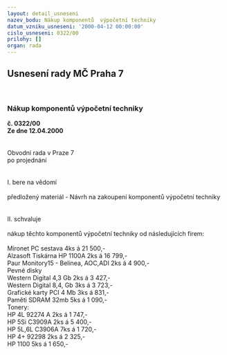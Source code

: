 ```yaml
---
layout: detail_usneseni
nazev_bodu: Nákup komponentů  výpočetní techniky
datum_vzniku_usneseni: '2000-04-12 00:00:00'
cislo_usneseni: 0322/00
prilohy: []
organ: rada
---
```

<div id="ucUsn_pList" class="usn">
	<span><h2>Usnesení rady MČ Praha 7 </h2>
<br></span><div class="standBody">
<span><h3>Nákup komponentů  výpočetní techniky</h3></span><div class="center">
		<strong>č. 0322/00</strong><br>
	</div>
<div class="center">
		<strong>Ze dne 12.04.2000</strong><br><br>
	</div>
<br>Obvodní rada v Praze 7<br>po projednání<br><br><br>I.	bere na vědomí<br><br> předložený materiál - Návrh na zakoupení komponentů výpočetní techniky	<br><br><br>II.	schvaluje <br><br>nákup těchto komponentů výpočetní techniky od následujících firem:<br><br>Mironet        PC sestava              		      4ks     á      21 500,-<br>Alzasoft        Tiskárna HP 1100A                        2ks     á      16 799,-<br>Paur              Monitory15 - Belinea, AOC,ADI   2ks     á        4 900,-<br>                      Pevné disky<br>                      Western Digital 4,3 Gb                 2ks      á        3 427,-<br>                      Western Digital 8,4, Gb                 3ks     á        3 723,-<br>                      Grafické karty PCI 4 Mb               3ks     á            831,-<br>                      Paměti SDRAM 32mb                  5ks      á        1 090,-<br>                      Tonery:<br>	           HP 4L 92274 A		       2ks    á        1 747,-<br>	           HP 5Si C3909A      		       2ks    á        5 400,-<br>                       HP 5L,6L C3906A                        7ks    á        1 720,-<br>                       HP 4+ 92298                                 2ks    á        2 325,-<br>                       HP 1100                                         5ks   á        1 650,-<br><br><br><br><br> <br><br> <br>
</div>
</div>